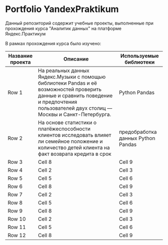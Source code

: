 # Portfolio YandexPraktikum

Данный репозиторий содержит учебные проекты, выполненные при прохождения курса "Аналитик данных" на платформе Яндекс.Практикум

В рамках прохождения курса было изучено:

| Название  проекта| Описание | Используемые библиотеки |
|----------|----------|----------|
| Row 1    | На реальных данных Яндекс.Музыки c помощью библиотеки Pandas и её возможностей проверить данные и сравнить поведение и предпочтения пользователей двух столиц — Москвы и Санкт-Петербурга.| Python Pandas |
| Row 2    | На основе статистики о платёжеспособности клиентов исследовать влияет ли семейное положение и количество детей клиента на факт возврата кредита в срок  | предобработка данных Python Pandas   |
| Row 3    | Cell 8   | Cell 9   |
| Row 4    | Cell 2   | Cell 3   |
| Row 5    | Cell 5   | Cell 6   |
| Row 6    | Cell 8   | Cell 9   |
| Row 7    | Cell 2   | Cell 3   |
| Row 8    | Cell 5   | Cell 6   |
| Row 9    | Cell 8   | Cell 9   |
| Row 10   | Cell 2   | Cell 3   |
| Row 11   | Cell 5   | Cell 6   |
| Row 12   | Cell 8   | Cell 9   |
